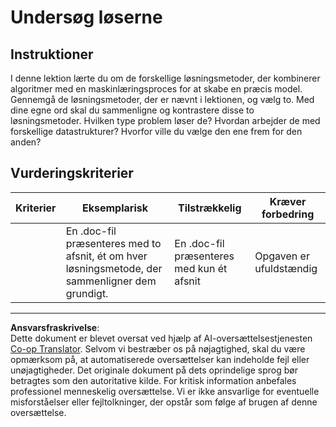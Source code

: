 <!--
CO_OP_TRANSLATOR_METADATA:
{
  "original_hash": "de6025f96841498b0577e9d1aee18d1f",
  "translation_date": "2025-09-05T00:45:40+00:00",
  "source_file": "4-Classification/2-Classifiers-1/assignment.md",
  "language_code": "da"
}
-->
# Undersøg løserne
## Instruktioner

I denne lektion lærte du om de forskellige løsningsmetoder, der kombinerer algoritmer med en maskinlæringsproces for at skabe en præcis model. Gennemgå de løsningsmetoder, der er nævnt i lektionen, og vælg to. Med dine egne ord skal du sammenligne og kontrastere disse to løsningsmetoder. Hvilken type problem løser de? Hvordan arbejder de med forskellige datastrukturer? Hvorfor ville du vælge den ene frem for den anden? 
## Vurderingskriterier

| Kriterier | Eksemplarisk                                                                                  | Tilstrækkelig                                     | Kræver forbedring            |
| --------- | --------------------------------------------------------------------------------------------- | ------------------------------------------------ | ---------------------------- |
|           | En .doc-fil præsenteres med to afsnit, ét om hver løsningsmetode, der sammenligner dem grundigt. | En .doc-fil præsenteres med kun ét afsnit        | Opgaven er ufuldstændig      |

---

**Ansvarsfraskrivelse**:  
Dette dokument er blevet oversat ved hjælp af AI-oversættelsestjenesten [Co-op Translator](https://github.com/Azure/co-op-translator). Selvom vi bestræber os på nøjagtighed, skal du være opmærksom på, at automatiserede oversættelser kan indeholde fejl eller unøjagtigheder. Det originale dokument på dets oprindelige sprog bør betragtes som den autoritative kilde. For kritisk information anbefales professionel menneskelig oversættelse. Vi er ikke ansvarlige for eventuelle misforståelser eller fejltolkninger, der opstår som følge af brugen af denne oversættelse.